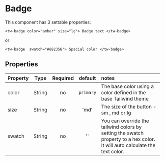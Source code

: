 # Badge

This component has 3 settable properties:

```vue
<tw-badge color="amber" size="lg"> Badge text </tw-badge>
```
or 
```vue
<tw-badge  swatch="#882356"> Special color </tw-badge>
```
## Properties

| Property |  Type  | Required |  default  | notes                                                                                                                      |
|:---------|:------:|:--------:|:---------:|:---------------------------------------------------------------------------------------------------------------------------|
| color    | String |    no    | `primary` | The base color using a color defined in the base Tailwind theme                                                            |
| size     | String |    no    |   'md'    | The size of the button - sm , md or lg                                                                                     |
| swatch   | String |    no    |    ''     | You can override the tailwind colors by setting the swatch property to a hex color. It will auto calculate the text color. |

